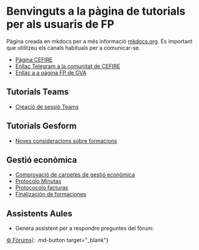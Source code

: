 # Benvinguts a la pàgina de tutorials per als usuaris de FP

Pàgina creada en mkdocs per a més informació [mkdocs.org](https://www.mkdocs.org). És important que utilitzeu els canals habituals per a comunicar-se.

* [Pàgina CEFIRE](https://portal.edu.gva.es/cefire/es/inici-2-es/)
* [Enllaç Telegram a la comunitat de CEFIRE](t.me/GVA_Cefire)
* [Enllaç a a pàgina FP de GVA](https://ceice.gva.es/va/web/formacion-educacion/formacion)

## Tutorials Teams

* [Creació de sessió Teams](teams.md)

## Tutorials Gesform

* [Noves consideracions sobre formacions](formaciones.md)

## Gestió econòmica

* [Comprovació de carpetes de gestió econòmica](ge_comprova.md)
* [Protocolo Minutas](protocolo_general_minutas_ge.md)
* [Protococolo facturas](protocolo_general_facturas_ge.md)
* [Finalización de formaciones](finalizacion_curso_ge.md)

## Assistents Aules

* Genera assistent per a respondre preguntes del fòrum:

[:gear: Fòrums](./external_html/baixar_pagina_aportant_dades.html){: .md-button target="_blank"}


